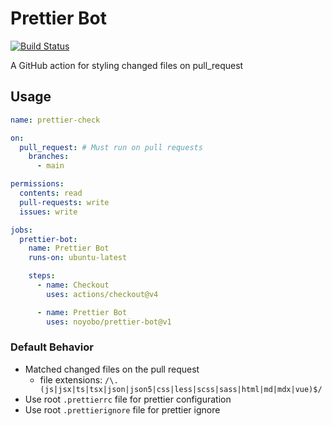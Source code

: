 # Prettier Bot

[![Build Status][build-img]][build-url]

A GitHub action for styling changed files on pull_request

## Usage

```yml
name: prettier-check

on:
  pull_request: # Must run on pull requests
    branches:
      - main

permissions:
  contents: read
  pull-requests: write
  issues: write

jobs:
  prettier-bot:
    name: Prettier Bot
    runs-on: ubuntu-latest

    steps:
      - name: Checkout
        uses: actions/checkout@v4

      - name: Prettier Bot
        uses: noyobo/prettier-bot@v1
```

### Default Behavior

- Matched changed files on the pull request
  - file extensions: `/\.(js|jsx|ts|tsx|json|json5|css|less|scss|sass|html|md|mdx|vue)$/`
- Use root `.prettierrc` file for prettier configuration
- Use root `.prettierignore` file for prettier ignore

[build-img]:https://github.com/noyobo/prettier-bot/actions/workflows/ci.yml/badge.svg
[build-url]:https://github.com/noyobo/prettier-bot/actions/workflows/ci.yml
